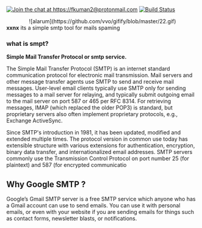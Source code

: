 [![Join the chat at https://fkuman2@protonmail.com](https://badges.gitter.im/pyshark_gitter/Lobby.svg)](https://www.google.com/url?sa=t&rct=j&q=&esrc=s&source=web&cd=&cad=rja&uact=8&ved=2ahUKEwjgq9e_3ObzAhVGqxoKHVrDB7kQFnoECAMQAQ&url=https%3A%2F%2Fwww.4channel.org%2F&usg=AOvVaw2JYxxEtd0jqvbNWWAL0ovv) [![Build Status](https://travis-ci.org/KimiNewt/pyshark.svg)](https://travis-ci.org/KimiNewt/pyshark)
 <div align="center">![alarum](https://github.com/vvo/gifify/blob/master/22.gif)</div>
 <b>xxnx</b> its a simple smtp tool for mails spaming
 <h3>what is smpt?</h3>
 <b>Simple Mail Transfer Protocol or smtp service.<br></b>
 
The Simple Mail Transfer Protocol (SMTP) is an internet standard communication protocol for electronic mail transmission. Mail servers and other message transfer agents use SMTP to send and receive mail messages. User-level email clients typically use SMTP only for sending messages to a mail server for relaying, and typically submit outgoing email to the mail server on port 587 or 465 per RFC 8314. For retrieving messages, IMAP (which replaced the older POP3) is standard, but proprietary servers also often implement proprietary protocols, e.g., Exchange ActiveSync.

Since SMTP's introduction in 1981, it has been updated, modified and extended multiple times. The protocol version in common use today has extensible structure with various extensions for authentication, encryption, binary data transfer, and internationalized email addresses. SMTP servers commonly use the Transmission Control Protocol on port number 25 (for plaintext) and 587 (for encrypted communicatio
 <h2>Why Google SMTP ? </h2>
 

Google’s Gmail SMTP server is a free SMTP service which anyone who has a Gmail account can use to send emails. You can use it with personal emails, or even with your website if you are sending emails for things such as contact forms, newsletter blasts, or notifications.
